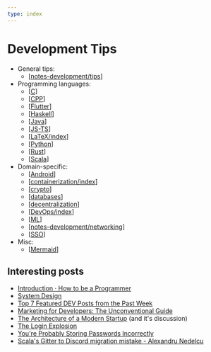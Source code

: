 ```yaml
---
type: index
---
```


# Development Tips

- General tips:
  - [[notes-development/tips]]
- Programming languages:
  - [[C]]
  - [[CPP]]
  - [[Flutter]]
  - [[Haskell]]
  - [[Java]]
  - [[JS-TS]]
  - [[LaTeX/index]]
  - [[Python]]
  - [[Rust]]
  - [[Scala]]
- Domain-specific:
  - [[Android]]
  - [[containerization/index]]
  - [[crypto]]
  - [[databases]]
  - [[decentralization]]
  - [[DevOps/index]]
  - [[ML]]
  - [[notes-development/networking]]
  - [[SSO]]
- Misc:
  - [[Mermaid]]

## Interesting posts

- [Introduction · How to be a Programmer](https://braydie.gitbooks.io/how-to-be-a-programmer/content/zh/)
- [System Design](https://github.com/karanpratapsingh/system-design)
- [Top 7 Featured DEV Posts from the Past Week](https://dev.to/devteam/top-7-featured-dev-posts-from-the-past-week-33i3)
- [Marketing for Developers: The Unconventional Guide](https://dev.to/inovak/marketing-for-developers-the-unconventional-guide-3a1j)
- [The Architecture of a Modern Startup](https://betterprogramming.pub/architecture-of-modern-startup-abaec235c2eb) (and it's discussion)
- [The Login Explosion](https://blog.codinghorror.com/the-login-explosion/)
- [You're Probably Storing Passwords Incorrectly](https://blog.codinghorror.com/youre-probably-storing-passwords-incorrectly/)
- [Scala's Gitter to Discord migration mistake - Alexandru Nedelcu](https://alexn.org/blog/2022/04/09/scala-gitter-discord-mistake/)

[//begin]: # "Autogenerated link references for markdown compatibility"
[notes-development/tips]: tips.md "General Development Tips"
[C]: C.md "C"
[CPP]: CPP.md "C++"
[Flutter]: Flutter.md "Flutter"
[Haskell]: Haskell.md "Haskell"
[Java]: Java.md "Java"
[JS-TS]: JS-TS.md "JavaScript/TypeScript"
[LaTeX/index]: LaTeX%2Findex.md "$\LaTeX$"
[Python]: Python.md "Python"
[Rust]: Rust.md "Rust"
[Scala]: Scala.md "Scala"
[Android]: Android.md "Android"
[containerization/index]: containerization%2Findex.md "Containerization"
[crypto]: crypto.md "Crypto"
[databases]: databases.md "Databases"
[decentralization]: decentralization.md "Decentralization Related"
[DevOps/index]: DevOps%2Findex.md "DevOps Related"
[ML]: ML.md "Machine Learning"
[notes-development/networking]: networking.md "Networking"
[SSO]: SSO.md "Single Sign-On"
[Mermaid]: Mermaid.md "Mermaid"
[//end]: # "Autogenerated link references"
